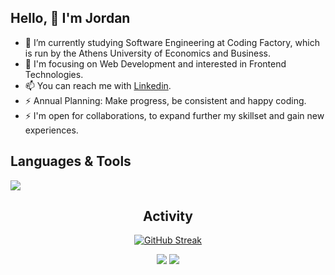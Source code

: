 ## Hello, 👋  I'm Jordan 
  
- 🔭 I’m currently studying Software Engineering at Coding Factory, which is run by the Athens University of Economics and Business.
- 🔭 I'm focusing on Web Development and interested in Frontend Technologies. 
- 📫 You can reach me with [Linkedin](https://www.linkedin.com/in/iordanispapaditsas/). 
- ⚡ Annual Planning: Make progress, be consistent and happy coding.
- ⚡ I'm open for collaborations, to expand further my skillset and gain new experiences.   


<div align="left">  
  

## Languages & Tools 

<a href="https://skillicons.dev">
    <img src="https://skillicons.dev/icons?i=html,css,js,java,bootstrap,git" />
</a>

</div>

<div align="center">  

## Activity
  
[![GitHub Streak](https://streak-stats.demolab.com/?user=jordanpapaditsas&theme=tokyonight)](https://git.io/streak-stats)
  
![](http://github-profile-summary-cards.vercel.app/api/cards/stats?username=jordanpapaditsas&theme=blueberry) ![](http://github-profile-summary-cards.vercel.app/api/cards/most-commit-language?username=jordanpapaditsas&theme=blueberry)  

</div>
  


